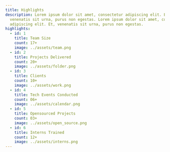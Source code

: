 ```yaml
---
title: Highlights
description: Lorem ipsum dolor sit amet, consectetur adipiscing elit. Et,
  venenatis sit urna, purus non egestas. Lorem ipsum dolor sit amet, consectetur
  adipiscing elit. Et, venenatis sit urna, purus non egestas.
highlights:
  - id: 1
    title: Team Size
    count: 17+
    image: ../assets/team.png
  - id: 2
    title: Projects Delivered
    count: 20+
    image: ../assets/folder.png
  - id: 3
    title: Clients
    count: 10+
    image: ../assets/work.png
  - id: 4
    title: Tech Events Conducted
    count: 06+
    image: ../assets/calendar.png
  - id: 5
    title: Opensourced Projects
    count: 03+
    image: ../assets/open_source.png
  - id: 6
    title: Interns Trained
    count: 12+
    image: ../assets/interns.png
---
```

